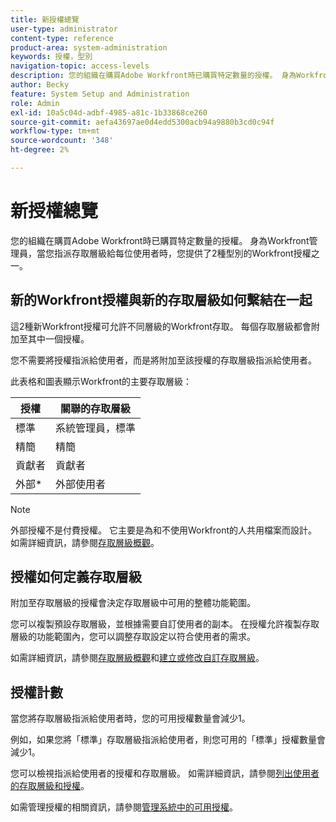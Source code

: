```yaml
---
title: 新授權總覽
user-type: administrator
content-type: reference
product-area: system-administration
keywords: 授權，型別
navigation-topic: access-levels
description: 您的組織在購買Adobe Workfront時已購買特定數量的授權。 身為Workfront管理員，您可為每位使用者指派存取層級時，提供三種新Workfront授權型別之一。
author: Becky
feature: System Setup and Administration
role: Admin
exl-id: 10a5c04d-adbf-4985-a81c-1b33868ce260
source-git-commit: aefa43697ae0d4edd5300acb94a9880b3cd0c94f
workflow-type: tm+mt
source-wordcount: '348'
ht-degree: 2%

---
```


# 新授權總覽

<!-- Audited: 12/2023 -->

您的組織在購買Adobe Workfront時已購買特定數量的授權。 身為Workfront管理員，當您指派存取層級給每位使用者時，您提供了2種型別的Workfront授權之一。

## 新的Workfront授權與新的存取層級如何繫結在一起

這2種新Workfront授權可允許不同層級的Workfront存取。 每個存取層級都會附加至其中一個授權。

您不需要將授權指派給使用者，而是將附加至該授權的存取層級指派給使用者。

此表格和圖表顯示Workfront的主要存取層級：

| 授權 | 關聯的存取層級 |
|--- |--- |
| 標準 | 系統管理員，標準 |
| 精簡 | 精簡 |
| 貢獻者 | 貢獻者 |
| 外部* | 外部使用者 |

>[!NOTE]
>
>外部授權不是付費授權。 它主要是為和不使用Workfront的人共用檔案而設計。 如需詳細資訊，請參閱[存取層級概觀](/help/quicksilver/administration-and-setup/add-users/how-access-levels-work/access-level-overview.md)。

## 授權如何定義存取層級

附加至存取層級的授權會決定存取層級中可用的整體功能範圍。

您可以複製預設存取層級，並根據需要自訂使用者的副本。 在授權允許複製存取層級的功能範圍內，您可以調整存取設定以符合使用者的需求。

如需詳細資訊，請參閱[存取層級概觀](/help/quicksilver/administration-and-setup/add-users/how-access-levels-work/access-level-overview.md)和[建立或修改自訂存取層級](/help/quicksilver/administration-and-setup/add-users/configure-and-grant-access/create-modify-access-levels.md)。

## 授權計數

當您將存取層級指派給使用者時，您的可用授權數量會減少1。

例如，如果您將「標準」存取層級指派給使用者，則您可用的「標準」授權數量會減少1。

您可以檢視指派給使用者的授權和存取層級。 如需詳細資訊，請參閱[列出使用者的存取層級和授權](../../../administration-and-setup/add-users/access-levels-and-object-permissions/list-access-levels-and-licenses-for-your-users.md)。

如需管理授權的相關資訊，請參閱[管理系統中的可用授權](../../../administration-and-setup/get-started-wf-administration/manage-available-licenses-in-your-system.md)。
